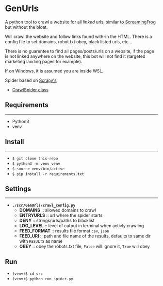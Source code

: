 # GenUrls
A python tool to crawl a website for all _linked_ urls, similar to [ScreamingFrog](https://www.screamingfrog.co.uk/seo-spider/) but without the bloat.

Will crawl the website and follow links found with-in the HTML. There is a config file to set domains, robot.txt obey, black listed urls, etc...

There is no guarentee to find all pages/posts/urls on a website, if the page is not linked anywhere on the website, this bot will not find it (targeted marketing landing pages for example).

If on Windows, it is assumed you are inside WSL.


Spider based on [Scrapy's](https://scrapy.org/) 
- [CrawlSpider class](https://docs.scrapy.org/en/latest/topics/spiders.html#scrapy.spiders.CrawlSpider)

## Requirements
---
- Python3
- venv


## Install
---
- `$ git clone this-repo`
- `$ python3 -m venv venv`
- `$ source venv/bin/active`
- `$ pip install -r requirements.txt`


## Settings
---
- **`./scr/GenUrls/crawl_config.py`**
  - **DOMAINS** :: allowed domains to crawl
  - **ENTRYURLS** :: url where the spider starts
  - **DENY** :: strings/urls/paths to blacklist
  - **LOG_LEVEL** :: level of output in terminal when activly crawling
  - **FEED_FORMAT** :: results file format `csv`, `json`
  - **FEED_URI** :: path and file name of the results, defaults to same dir with `RESULTS` as name
  - **OBEY** :: obey the robots.txt file, `False` will ignore it, `True` will obey


## Run
- `(venv)$ cd src`
- `(venv)$ python run_spider.py`
